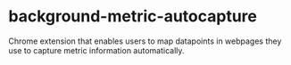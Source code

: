 # background-metric-autocapture
Chrome extension that enables users to map datapoints in webpages they use to capture metric information automatically.

